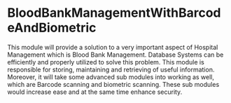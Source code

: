 # BloodBankManagementWithBarcodeAndBiometric
This module will provide a solution to a very important aspect of Hospital Management which is Blood Bank Management. Database Systems can be efficiently and properly utilized to solve this problem. This module is responsible for storing, maintaining and retrieving of useful information. Moreover, it will take some advanced sub modules into working as well, which are Barcode scanning and biometric scanning. These sub modules would increase ease and at the same time enhance security.
